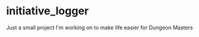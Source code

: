 initiative_logger
=================

Just a small project I'm working on to make life easier for Dungeon Masters
